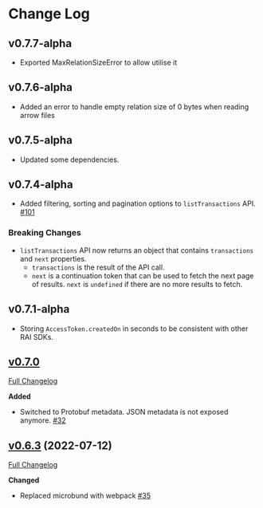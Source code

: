 # Change Log

## v0.7.7-alpha

- Exported MaxRelationSizeError to allow utilise it

## v0.7.6-alpha

- Added an error to handle empty relation size of 0 bytes when reading arrow files

## v0.7.5-alpha

- Updated some dependencies.

## v0.7.4-alpha

- Added filtering, sorting and pagination options to `listTransactions` API.
  [\#101](https://github.com/RelationalAI/rai-sdk-javascript/pull/101)

### Breaking Changes

- `listTransactions` API now returns an object that contains `transactions` and
  `next` properties.
  - `transactions` is the result of the API call.
  - `next` is a continuation token that can be used to fetch the next page of
    results. `next` is `undefined` if there are no more results to fetch.

## v0.7.1-alpha

- Storing `AccessToken.createdOn` in seconds to be consistent with other RAI
  SDKs.

## [v0.7.0](https://github.com/relationalai/rai-sdk-javascript/tree/v0.7.0)

[Full Changelog](https://github.com/relationalai/rai-sdk-javascript/compare/v0.6.3...v0.7.0)

**Added**

- Switched to Protobuf metadata. JSON metadata is not exposed anymore.
  [\#32](https://github.com/relationalai/rai-sdk-javascript/pull/32)

## [v0.6.3](https://github.com/relationalai/rai-sdk-javascript/tree/v0.6.3) (2022-07-12)

[Full Changelog](https://github.com/relationalai/rai-sdk-javascript/compare/v.0.6.2...v0.6.3)

**Changed**

- Replaced microbund with webpack
  [\#35](https://github.com/relationalai/rai-sdk-javascript/pull/35)
